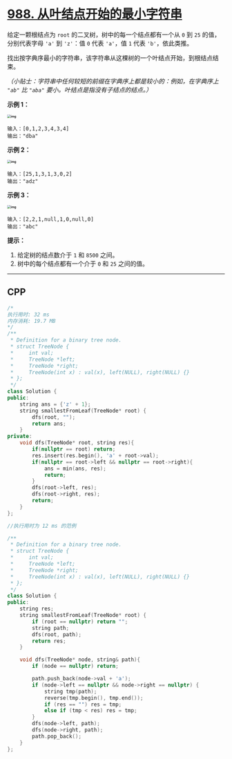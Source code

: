 # [988. 从叶结点开始的最小字符串](https://leetcode-cn.com/problems/smallest-string-starting-from-leaf/)

给定一颗根结点为 `root` 的二叉树，树中的每一个结点都有一个从 `0` 到 `25` 的值，分别代表字母 `'a'` 到 `'z'`：值 `0` 代表 `'a'`，值 `1` 代表 `'b'`，依此类推。

找出按字典序最小的字符串，该字符串从这棵树的一个叶结点开始，到根结点结束。

*（小贴士：字符串中任何较短的前缀在字典序上都是较小的：例如，在字典序上 `"ab"` 比 `"aba"` 要小。叶结点是指没有子结点的结点。）*

 



**示例 1：**

**<img src="https://assets.leetcode-cn.com/aliyun-lc-upload/uploads/2019/02/02/tree1.png" alt="img" style="zoom:50%;" />**

```
输入：[0,1,2,3,4,3,4]
输出："dba"
```

**示例 2：**

**<img src="https://assets.leetcode-cn.com/aliyun-lc-upload/uploads/2019/02/02/tree2.png" alt="img" style="zoom:50%;" />**

```
输入：[25,1,3,1,3,0,2]
输出："adz"
```

**示例 3：**

**<img src="https://assets.leetcode-cn.com/aliyun-lc-upload/uploads/2019/02/02/tree3.png" alt="img" style="zoom:50%;" />**

```
输入：[2,2,1,null,1,0,null,0]
输出："abc"
```

 

**提示：**

1. 给定树的结点数介于 `1` 和 `8500` 之间。
2. 树中的每个结点都有一个介于 `0` 和 `25` 之间的值。

***

## CPP

```cpp
/*
执行用时: 32 ms
内存消耗: 19.7 MB
*/
/**
 * Definition for a binary tree node.
 * struct TreeNode {
 *     int val;
 *     TreeNode *left;
 *     TreeNode *right;
 *     TreeNode(int x) : val(x), left(NULL), right(NULL) {}
 * };
 */
class Solution {
public:
    string ans = {'z' + 1};
    string smallestFromLeaf(TreeNode* root) {
        dfs(root, "");
        return ans;
    }
private:
    void dfs(TreeNode* root, string res){
        if(nullptr == root) return;
        res.insert(res.begin(), 'a' + root->val);
        if(nullptr == root->left && nullptr == root->right){
            ans = min(ans, res);
            return;
        }
        dfs(root->left, res);
        dfs(root->right, res);
        return;
    }
};
```



```cpp
//执行用时为 12 ms 的范例

/**
 * Definition for a binary tree node.
 * struct TreeNode {
 *     int val;
 *     TreeNode *left;
 *     TreeNode *right;
 *     TreeNode(int x) : val(x), left(NULL), right(NULL) {}
 * };
 */
class Solution {
public:
    string res;
    string smallestFromLeaf(TreeNode* root) {
        if (root == nullptr) return "";
        string path;
        dfs(root, path);
        return res;
    }

    void dfs(TreeNode* node, string& path){
        if (node == nullptr) return;

        path.push_back(node->val + 'a');
        if (node->left == nullptr && node->right == nullptr) {
            string tmp(path);
            reverse(tmp.begin(), tmp.end());
            if (res == "") res = tmp;
            else if (tmp < res) res = tmp;
        }
        dfs(node->left, path);
        dfs(node->right, path);
        path.pop_back();
    }
};
```

